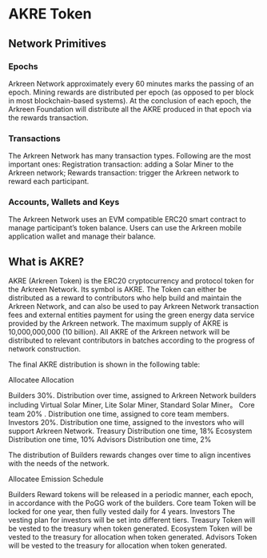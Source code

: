 # AKRE Token

## Network Primitives

### Epochs

Arkreen Network approximately every 60 minutes marks the passing of an epoch. Mining rewards are distributed per epoch (as opposed to per block in most blockchain-based systems). At the conclusion of each epoch, the Arkreen Foundation will distribute all the AKRE produced in that epoch via the rewards transaction.

### Transactions

The Arkreen Network has many transaction types. Following are the most important ones: Registration transaction: adding a Solar Miner to the Arkreen network; Rewards transaction: trigger the Arkreen network to reward each participant.

### Accounts, Wallets and Keys

The Arkreen Network uses an EVM compatible ERC20 smart contract to manage participant’s token balance. Users can use the Arkreen mobile application wallet and manage their balance.&#x20;

## What is AKRE?

AKRE (Arkreen Token) is the ERC20 cryptocurrency and protocol token for the Arkreen Network. Its symbol is AKRE. The Token can either be distributed as a reward to contributors who help build and maintain the Arkreen Network, and can also be used to pay Arkreen Network transaction fees and external entities payment for using the green energy data service provided by the Arkreen network. The maximum supply of AKRE is 10,000,000,000 (10 billion). All AKRE of the Arkreen network will be distributed to relevant contributors in batches according to the progress of network construction.

The final AKRE distribution is shown in the following table:

Allocatee Allocation

Builders 30%. Distribution over time, assigned to Arkreen Network builders including Virtual Solar Miner, Lite Solar Miner, Standard Solar Miner。 Core team 20% . Distribution one time, assigned to core team members. Investors 20%. Distribution one time, assigned to the investors who will support Arkreen Network. Treasury Distribution one time, 18% Ecosystem Distribution one time, 10% Advisors Distribution one time, 2%

The distribution of Builders rewards changes over time to align incentives with the needs of the network.

Allocatee Emission Schedule

Builders Reward tokens will be released in a periodic manner, each epoch, in accordance with the PoGG work of the builders. Core team Token will be locked for one year, then fully vested daily for 4 years. Investors The vesting plan for investors will be set into different tiers. Treasury Token will be vested to the treasury when token generated. Ecosystem Token will be vested to the treasury for allocation when token generated. Advisors Token will be vested to the treasury for allocation when token generated.
